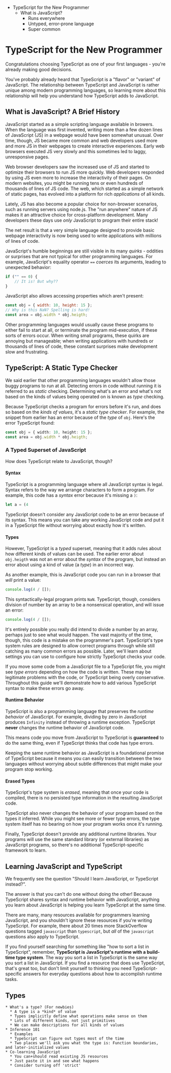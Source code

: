
  * TypeScript for the New Programmer
    * What is JavaScript?
      * Runs everywhere
      * Untyped, error-prone language
      * Super common

# TypeScript for the New Programmer

Congratulations choosing TypeScript as one of your first languages - you're already making good decisions.

You've probably already heard that TypeScript is a "flavor" or "variant" of JavaScript.
The relationship between TypeScript and JavaScript is rather unique among modern programming languages, so learning more about this relationship will help you understand how TypeScript adds to JavaScript.

## What is JavaScript? A Brief History

JavaScript started as a simple scripting language available in browers.
When the language was first invented, writing more than a few dozen lines of JavaScript (JS) in a webpage would have been somewhat unusual.
Over time, though, JS became more common and web developers used more and more JS in their webpages to create interactive experiences.
Early web browsers executed JS very slowly and this sometimes led to laggy, unresponsive pages.

Web browser developers saw the increased use of JS and started to optimize their browsers to run JS more quickly.
Web developers responded by using JS even more to increase the interactivity of their pages.
On modern websites, you might be running tens or even hundreds of thousands of lines of JS code.
The web, which started as a simple network of static pages, has evolved into a platform for rich *applications* of all kinds.

Lately, JS has also become a popular choice for non-browser scenarios, such as running servers using node.js.
The "run anywhere" nature of JS makes it an attractive choice for cross-platform development.
Many developers these days use *only* JavaScript to program their entire stack!

The net result is that a very simple language designed to provide basic webpage interactivity is now being used to write applications with millions of lines of code.

JavaScript's humble beginnings are still visible in its many *quirks* - oddities or surprises that are not typical for other programming languages.
For example, JavaScript's equality operator `==` *coerces* its arguments, leading to unexpected behavior:
```js
if ("" == 0) {
    // It is! But why??
}
```

JavaScript also allows accessing properties which aren't present:
```js
const obj = { width: 10, height: 15 };
// Why is this NaN? Spelling is hard!
const area = obj.width * obj.heigth;
```

Other programming languages would usually cause these programs to either fail to start at all, or terminate the program mid-execution, if these sorts of errors occur.
When writing small programs, these quirks are annoying but manageable; when writing applications with hundreds or thousands of lines of code, these constant surprises make development slow and frustrating.

## TypeScript: A Static Type Checker

We said earlier that other programming languages wouldn't allow those buggy programs to run at all.
Detecting errors in code without running it is referred to as *static* checking.
Determining what's an error and what's not based on the kinds of values being operated on is known as *type* checking.

Because TypeScript checks a program for errors before it's run, and does so based on the *kinds of values*, it's a *static type checker*.
For example, the snippet from earlier has an error because of the *type* of `obj`.
Here's the error TypeScript found:

```ts
const obj = { width: 10, height: 15 };
const area = obj.width * obj.heigth;
```

### A Typed Superset of JavaScript

How does TypeScript relate to JavaScript, though?

#### Syntax

TypeScript is a programming language where all JavaScript syntax is legal.
Syntax refers to the way we arrange characters to form a program.
For example, this code has a *syntax* error because it's missing a `)`:

```js
let a = (4
```

TypeScript doesn't consider any JavaScript code to be an error because of its syntax.
This means you can take any working JavaScript code and put it in a TypeScript file without worrying about exactly how it's written.

#### Types

However, TypeScript is a *typed* superset, meaning that it adds rules about how different kinds of values can be used.
The earlier error about `obj.heigth` was not an error about the *syntax* of the program, but instead an error about using a kind of value (a *type*) in an incorrect way.

As another example, this is JavaScript code you can run in a browser that *will* print a value:
```js
console.log(4 / []);
```

This syntactically-legal program prints `NaN`.
TypeScript, though, considers division of number by an array to be a nonsensical operation, and will issue an error:

```ts
console.log(4 / []);
```

It's entirely possible you really did intend to divide a number by an array, perhaps just to see what would happen.
The vast majority of the time, though, this code is a mistake on the programmer's part.
TypeScript's type system rules are designed to allow correct programs through while still catching as many common errors as possible.
Later, we'll learn about settings you can use to configure how strictly TypeScript checks your code.

If you move some code from a JavaScript file to a TypeScript file, you might see *type errors* depending on how the code is written.
These may be legitimate problems with the code, or TypeScript being overly conservative.
Throughout this guide we'll demonstrate how to add various TypeScript syntax to make these errors go away.

#### Runtime Behavior

TypeScript is also a programming language that preserves the *runtime behavior* of JavaScript.
For example, dividing by zero in JavaScript produces `Infinity` instead of throwing a runtime exception.
TypeScript **never** changes the runtime behavior of JavaScript code.

This means code you move from JavaScript to TypeScript is **guaranteed** to do the same thing, even if TypeScript thinks that code has type errors.

Keeping the same runtime behavior as JavaScript is a foundational promise of TypeScript because it means you can easily transition between the two languages without worrying about subtle differences that might make your program stop working.

#### Erased Types

TypeScript's type system is *erased*, meaning that once your code is compiled, there is no persisted type information in the resulting JavaScript code.

TypeScript also never changes the behavior of your program based on the types it inferred.
While you might see more or fewer type errors, the type system itself has no bearing on how your program works once it's running.

Finally, TypeScript doesn't provide any additional runtime libraries.
Your programs will use the same standard library (or external libraries) as JavaScript programs, so there's no additional TypeScript-specific framework to learn.

## Learning JavaScript and TypeScript

We frequently see the question "Should I learn JavaScript, or TypeScript instead?".

The answer is that you can't do one without doing the other!
Because TypeScript shares syntax and runtime behavior with JavaScript, anything you learn about JavaScript is helping you learn TypeScript at the same time.

There are many, many resources available for programmers learning JavaScript, and you shouldn't ignore these resources if you're writing TypeScript.
For example, there about 20 times more StackOverflow questions tagged `javascript` than `typescript`, but *all* of the `javascript` questions also apply to TypeScript.

If you find yourself searching for something like "how to sort a list in TypeScript", remember, **TypeScript is JavaScript's runtime with a build-time type system**.
The way you sort a list in TypeScript is the same way you sort a list in JavaScript.
If you find a resource that does use TypeScript, that's great too, but don't limit yourself to thinking you need TypeScript-specific answers for everyday questions about how to accomplish runtime tasks.

## Types







    * What's a type? (For newbies)
      * A type is a *kind* of value
      * Types implicitly define what operations make sense on them
      * Lots of different kinds, not just primitives
      * We can make descriptions for all kinds of values
    * Inference 101
      * Examples
      * TypeScript can figure out types most of the time
      * Two places we'll ask you what the type is: Function boundaries, and later-initialized values
    * Co-learning JavaScript
      * You can+should read existing JS resources
      * Just paste it in and see what happens
      * Consider turning off 'strict'

